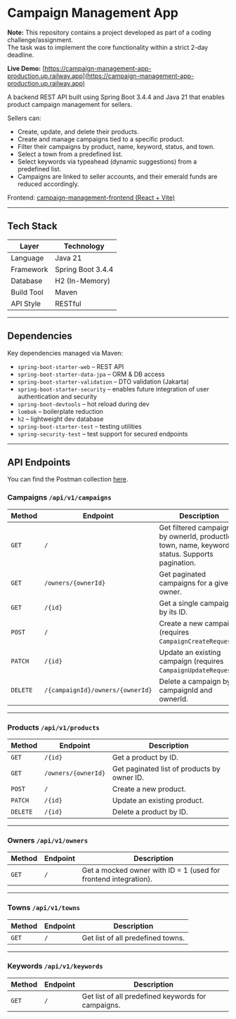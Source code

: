 # Campaign Management App

**Note:** This repository contains a project developed as part of a coding challenge/assignment.  
The task was to implement the core functionality within a strict 2-day deadline.


**Live Demo:** [https://campaign-management-app-production.up.railway.app](https://campaign-management-app-production.up.railway.app)

A backend REST API built using Spring Boot 3.4.4 and Java 21 that enables product campaign management for sellers.

Sellers can:
- Create, update, and delete their products.
- Create and manage campaigns tied to a specific product.
- Filter their campaigns by product, name, keyword, status, and town.
- Select a town from a predefined list.
- Select keywords via typeahead (dynamic suggestions) from a predefined list.
- Campaigns are linked to seller accounts, and their emerald funds are reduced accordingly.

Frontend: [campaign-management-frontend (React + Vite)](https://github.com/ArthurAndCode/campaign-management-frontend)
  
---

## Tech Stack

| Layer      | Technology            |
|------------|-----------------------|
| Language   | Java 21               |
| Framework  | Spring Boot 3.4.4     |
| Database   | H2 (In-Memory)        |
| Build Tool | Maven                 |
| API Style  | RESTful               |

---

## Dependencies

Key dependencies managed via Maven:

- `spring-boot-starter-web` – REST API
- `spring-boot-starter-data-jpa` – ORM & DB access
- `spring-boot-starter-validation` – DTO validation (Jakarta)
- `spring-boot-starter-security` – enables future integration of user authentication and security
- `spring-boot-devtools` – hot reload during dev
- `lombok` – boilerplate reduction
- `h2` – lightweight dev database
- `spring-boot-starter-test` – testing utilities
- `spring-security-test` – test support for secured endpoints

---

## API Endpoints

You can find the Postman collection [here](https://github.com/ArthurAndCode/campaign-management/blob/main/postman%20collection/campaign-management-app.postman_collection.json).

### Campaigns `/api/v1/campaigns`

| Method | Endpoint                                      | Description |
|--------|-----------------------------------------------|-------------|
| `GET`  | `/`                                           | Get filtered campaigns by ownerId, productId, town, name, keyword, status. Supports pagination. |
| `GET`  | `/owners/{ownerId}`                           | Get paginated campaigns for a given owner. |
| `GET`  | `/{id}`                                       | Get a single campaign by its ID. |
| `POST` | `/`                                           | Create a new campaign (requires `CampaignCreateRequest`). |
| `PATCH`| `/{id}`                                       | Update an existing campaign (requires `CampaignUpdateRequest`). |
| `DELETE`| `/{campaignId}/owners/{ownerId}`            | Delete a campaign by campaignId and ownerId. |

---

### Products `/api/v1/products`

| Method   | Endpoint                    | Description                                 |
|----------|-----------------------------|---------------------------------------------|
| `GET`    | `/{id}`                     | Get a product by ID.                        |
| `GET`    | `/owners/{ownerId}`         | Get paginated list of products by owner ID. |
| `POST`   | `/`                         | Create a new product.                       |
| `PATCH`  | `/{id}`                     | Update an existing product.                 |
| `DELETE` | `/{id}`                     | Delete a product by ID.                     |

---

### Owners `/api/v1/owners`

| Method | Endpoint        | Description |
|--------|-----------------|-------------|
| `GET`  | `/`             | Get a mocked owner with ID = 1 (used for frontend integration). |

---

### Towns `/api/v1/towns`

| Method | Endpoint        | Description |
|--------|-----------------|-------------|
| `GET`  | `/`             | Get list of all predefined towns. |

---

### Keywords `/api/v1/keywords`

| Method | Endpoint        | Description |
|--------|-----------------|-------------|
| `GET`  | `/`             | Get list of all predefined keywords for campaigns. |

